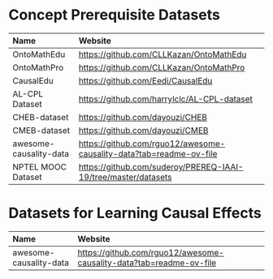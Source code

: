# Concept Prerequisite Datasets
| Name | Website |
| :----- | :---- |
| OntoMathEdu | https://github.com/CLLKazan/OntoMathEdu |
| OntoMathPro | https://github.com/CLLKazan/OntoMathPro |
| CausalEdu | https://github.com/Eedi/CausalEdu |
| AL-CPL Dataset | https://github.com/harrylclc/AL-CPL-dataset|
| CHEB-dataset | https://github.com/dayouzi/CHEB |
| CMEB-dataset | https://github.com/dayouzi/CMEB |
| awesome-causality-data | https://github.com/rguo12/awesome-causality-data?tab=readme-ov-file |
| NPTEL MOOC Dataset | https://github.com/suderoy/PREREQ-IAAI-19/tree/master/datasets |


# Datasets for Learning Causal Effects
| Name | Website |
| :----- | :---- |
| awesome-causality-data | https://github.com/rguo12/awesome-causality-data?tab=readme-ov-file |

